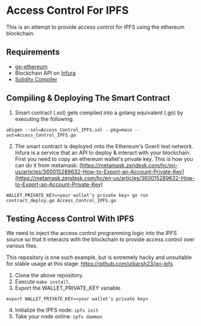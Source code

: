 # Access Control For IPFS
This is an attempt to provide access control for IPFS using the ethereum blockchain.
## Requirements
* [go-ethereum](https://github.com/ethereum/go-ethereum)
* Blockchain API on [Infura](https://infura.io/)
* [Solidity Compiler](https://solidity.readthedocs.io/en/v0.5.3/installing-solidity.html)
## Compiling & Deploying The Smart Contract
1. Smart contract (.sol) gets compiled into a golang equivalent (.go) by executing the following.
```
abigen --sol=Access_Control_IPFS.sol --pkg=main --out=Access_Control_IPFS.go
```
2. The smart contract is deployed onto the Ethereum's Goerli test network. Infura is a service that an API to deploy & interact with your blockchain. First you need to copy an ethereum wallet's private key. This is how you can do it from metamask: [https://metamask.zendesk.com/hc/en-us/articles/360015289632-How-to-Export-an-Account-Private-Key](https://metamask.zendesk.com/hc/en-us/articles/360015289632-How-to-Export-an-Account-Private-Key)
```
WALLET_PRIVATE_KEY=<your wallet's private key> go run contract_deploy.go Access_Control_IPFS.go
```
## Testing Access Control With IPFS
We need to inject the access control programming logic into the IPFS source so that it interacts with the blockchain to provide access control over various files.

This repository is one such example, but is extremely hacky and unsuitable for stable usage at this stage: https://github.com/utkarsh23/go-ipfs

1. Clone the above repository.
2. Execute `make install`.
3. Export the WALLET_PRIVATE_KEY variable.
```
export WALLET_PRIVATE_KEY=<your wallet's private key>
```
4. Initialize the IPFS node: `ipfs init`
5. Take your node online: `ipfs daemon`
